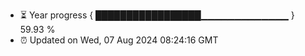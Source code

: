 - ⏳ Year progress { █████████████████▁▁▁▁▁▁▁▁▁▁▁▁▁ } 59.93 %
- ⏰ Updated on Wed, 07 Aug 2024 08:24:16 GMT

